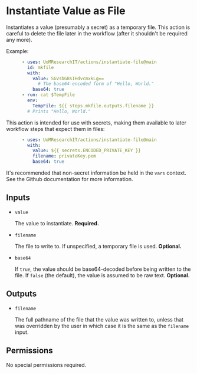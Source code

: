 # Instantiate Value as File

Instantiates a value (presumably a secret) as a temporary file.
This action is careful to delete the file later in the workflow (after it shouldn't be required any more).

Example:
```yml
      - uses: UoMResearchIT/actions/instantiate-file@main
        id: mkfile
        with:
          value: SGVsbG8sIHdvcmxkLg==
            # The base64-encoded form of "Hello, World."
          base64: true
      - run: cat $TempFile
        env:
          TempFile: ${{ steps.mkfile.outputs.filename }}
        # Prints "Hello, World."
```
This action is intended for use with secrets, making them available to later workflow steps that expect them
in files:
```yml
      - uses: UoMResearchIT/actions/instantiate-file@main
        with:
          value: ${{ secrets.ENCODED_PRIVATE_KEY }}
          filename: privateKey.pem
          base64: true
```
It's recommended that non-secret information be held in the `vars` context. See the Github documentation for more information.

## Inputs
* `value`

  The value to instantiate. **Required.**

* `filename`

  The file to write to. If unspecified, a temporary file is used. **Optional.**

* `base64`

  If `true`, the value should be base64-decoded before being written to the file.
  If `false` (the default), the value is assumed to be raw text. **Optional.**

## Outputs
* `filename`

  The full pathname of the file that the value was written to, unless that was overridden by the user in which case it is the same as the `filename` input.

## Permissions
No special permissions required.
